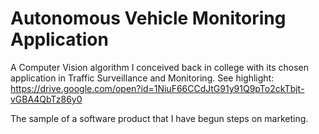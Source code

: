 # Autonomous Vehicle Monitoring Application

A Computer Vision algorithm I conceived back in college with its chosen application in Traffic Surveillance and Monitoring. See highlight: https://drive.google.com/open?id=1NiuF66CCdJtG91y91Q9pTo2ckTbjt-vGBA4QbTz86y0

The sample of a software product that I have begun steps on marketing. 
